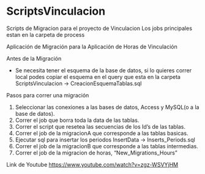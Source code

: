 # ScriptsVinculacion
Scripts de Migracion para el proyecto de Vinculacion
Los jobs principales estan en la carpeta de process

Aplicación de Migración para la Aplicación de Horas de Vinculación

Antes de la Migración
* Se necesita tener el esquema de la base de datos, si lo quieres correr local podes copiar el esquema en el query que esta en la carpeta ScriptsVinculacion -> CreacionEsquemaTablas.sql

Pasos para correr una migración
1. Seleccionar las conexiones a las bases de datos, Access y MySQL(o a la base de datos).
2. Correr el job que borra toda la data de las tablas.
3. Correr el script que resetea las secuencias de los Id’s de las tablas.
4. Correr el job de la migracionA que corresponde a las tablas basicas.
5. Ejecutar sql para insertar los periodos InsertData -> Inserts_Periods.sql
6. Correr el job de la migracionB que corresponde a las tablas intermedias.
7. Correr el job de la migracion de horas, “New_Migrations_Hours”

Link de Youtube
https://www.youtube.com/watch?v=zgz-WSVYjHM
